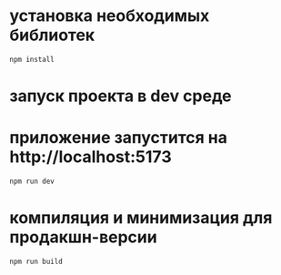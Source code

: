 # установка необходимых библиотек
```sh
npm install
```

# запуск проекта в dev среде
# приложение запустится на http://localhost:5173
```sh
npm run dev
```

# компиляция и минимизация для продакшн-версии
```sh
npm run build
```
